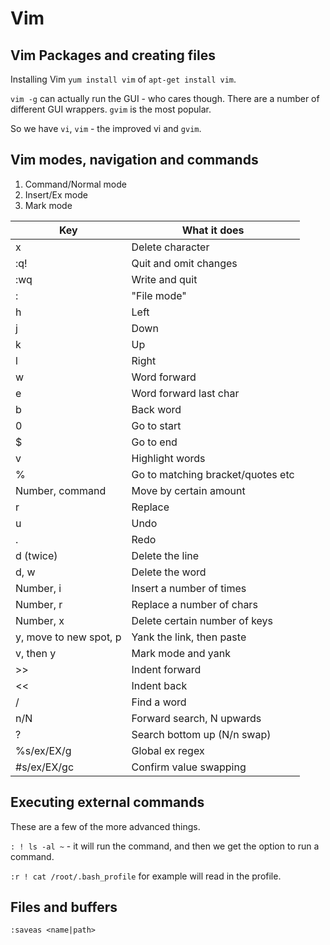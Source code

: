 # Vim

## Vim Packages and creating files

Installing Vim `yum install vim` of `apt-get install vim`.

`vim -g` can actually run the GUI - who cares though. There are a number of different GUI wrappers. `gvim` is the most popular.

So we have `vi`, `vim` - the improved vi and `gvim`.

## Vim modes, navigation and commands

1. Command/Normal mode
2. Insert/Ex mode
3. Mark mode

| Key 				| What it does 						|
| ---				| ---								|
| x					| Delete character 					|
| :q! 				| Quit and omit changes 			|
| :wq				| Write and quit	 				|
| : 				| "File mode" 						|
| h 				| Left								|
| j 				| Down 								|
| k 				| Up 								|
| l					| Right 							|
| w 				| Word forward 						|
| e 				| Word forward last char 			|
| b 				| Back word 						|
| 0 				| Go to start 						|
| $ 				| Go to end 						|
| v					| Highlight words					|
| % 				| Go to matching bracket/quotes etc |
| Number, command 	| Move by certain amount 			|
| r 				| Replace 							|
| u 				| Undo 								|
| . 				| Redo 								|
| d (twice) 		| Delete the line 					|
| d, w 				| Delete the word 					|
| Number, i 		| Insert a number of times 			|
| Number, r 		| Replace a number of chars 		|
| Number, x 		| Delete certain number of keys 	|
| y, move to new spot, p | Yank the link, then paste 	|
| v, then y 		| Mark mode and yank 				|
| >>				| Indent forward 					|
| << 				| Indent back 						|
| /<word>			| Find a word 						|
| n/N 				| Forward search, N upwards 		|
| ?<word>			| Search bottom up (N/n swap)		|
| %s/ex/EX/g 		| Global ex regex 					|
| #s/ex/EX/gc 		| Confirm value swapping 			|

## Executing external commands

These are a few of the more advanced things.

`: ! ls -al ~` - it will run the command, and then we get the option to run a command.

`:r ! cat /root/.bash_profile` for example will read in the profile.

## Files and buffers

`:saveas <name|path>`
